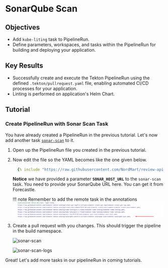 # SonarQube Scan

## Objectives

- Add `kube-liting` task to PipelineRun.
- Define parameters, workspaces, and tasks within the PipelineRun for building and deploying your application.

## Key Results

- Successfully create and execute the Tekton PipelineRun using the defined `.tekton/pullrequest.yaml` file, enabling automated CI/CD processes for your application.
- Linting is performed on application's Helm Chart.

## Tutorial

### Create PipelineRun with Sonar Scan Task

You have already created a PipelineRun in the previous tutorial. Let's now add another task [`sonar-scan`](https://github.com/stakater-tekton-catalog/sonarqube-scan) to it.

1. Open up the PipelineRun file you created in the previous tutorial.
1. Now edit the file so the YAML becomes like the one given below.

    ```yaml
      {% include "https://raw.githubusercontent.com/NordMart/review-api/main/.tekton/sonarqube_scan.yaml" %}
    ```

    **Notice** we have provided a parameter **`SONAR_HOST_URL`** to the `sonar-scan` task. You need to provide your SonarQube URL here. You can get it from Forecastle.

    !!! note
        Remember to add the remote task in the annotations
        ![`sonar-scan`](images/sonar-scan-annotation.png)

1. Create a pull request with you changes. This should trigger the pipeline in the build namespace.

    ![`sonar-scan`](images/sonar-scan.png)

    ![`sonar-scan-logs`](images/sonar-scan-logs.png)

Great! Let's add more tasks in our pipelineRun in coming tutorials.
